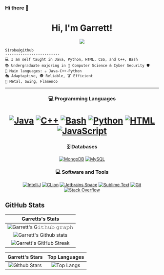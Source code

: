 ### Hi there 👋
<!--
**S1robe/S1robe** is a ✨ _special_ ✨ repository because its `README.md` (this file) appears on your GitHub profile.

-->
  
  <h1 align="center">
   Hi, I'm Garrett!
  </h1>
<!-- Typing SVG by DenverCoder1 - https://github.com/DenverCoder1/readme-typing-svg -->
<p align="center">
  <a href="https://github.com/DenverCoder1/readme-typing-svg"><img src="https://readme-typing-svg.herokuapp.com?lines=Cybser+Security+Student;All+it+takes+is+a+Little+Push!&center=true&width=380&height=45"></a>
</p>

```
S1robe@github
-------------------------
💻 I am self taught in Java, Python, HTML, CSS, and C++, Bash
📚 Undergraduate majoring in 💾 Computer Science & Cyber Security 🛡️
🌟 Main languages: ☕ Java-C++-Python
🎭 Adaptaptive, 🕵 Reliable, 🏋 Efficient
🎵 Metal, Swing, Flamenco
```
<hr>

<h3 align="center">
💻 Programming Languages
</h3>

<h1 align="center">
    <a href=""><img alt="Java" src="https://img.shields.io/badge/Java;-%A100FF.svg?logo=coffeescript&logoColor=black&labelColor=orange&color=black&style=plastic"></a>
    <a href=""><img alt="C++" src="https://img.shields.io/badge/C++;-%23E34F26.svg?logo=Cplusplus&logoColor=black&labelColor=darkviolet&color=black&style=plastic"></a>
    <a href=""><img alt="Bash" src="https://img.shields.io/badge//bin/zsh-%23E34F26.svg?logo=gnubash&logoColor=black&labelColor=00f203&color=black&style=plastic"></a>
    <a href=""><img alt="Python" src="https://img.shields.io/badge/Python:-%23E34F26.svg?logo=python&logoColor=black&color=black&style=plastic&labelColor=1c66cb"></a>
    <a href=""><img alt="HTML" src="https://img.shields.io/badge/%3CHTML/%3E-%23E34F26.svg?logo=html5&logoColor=black&labelColor=b51212&color=black&style=plastic"></a>
    <a href=""><img alt="JavaScript" src="https://img.shields.io/badge/Java<Script>-%23E34F26.svg?logo=javascript&labelColor=yellow&logoColor=black&color=black&style=plastic"></a>
    
 
<h3 align="center">
 🗄️ Databases
</h3>

<p align="center">
    <a href="#"><img alt="MongoDB" src="https://img.shields.io/badge/MongoDB%20-%23430098.svg?logo=mongodb&logoColor=white"></a>
    <a href="#"><img alt="MySQL" src="https://img.shields.io/badge/MySQL-00000F?style=for-the-badge&logo=mysql&logoColor=white"></a>
</p>

<h3 align="center">
 💻 Software and Tools
</h3>

<p align="center">
    <a href="#"><img alt="IntelliJ" src="https://img.shields.io/badge/IntelliJ%20-%23FF0000.svg?logo=intellij&logoColor=white"></a>
    <a href="#"><img alt="CLion" src="https://img.shields.io/badge/CLion%20-%23FF0000.svg?logo=clion&logoColor=white"></a>
    <a href="#"><img alt="Jetbrains Space" src="https://img.shields.io/badge/JetBrains%20Space-008678.svg?logo=jetbrains-space&logoColor=white"></a>
    <a href="#"><img alt="Sublime Text" src="https://img.shields.io/badge/Sublime%20Text-008678.svg?logo=sublime-text&logoColor=white"></a>
    <a href="#"><img alt="Git" src="https://img.shields.io/badge/Git%20-%23F05033.svg?logo=git&logoColor=white"></a>
    <a href="#"><img alt="Stack Overflow" src="https://img.shields.io/badge/-Stack%20Overflow-FE7A16?logo=stack-overflow&logoColor=white"></a>
</p>

## GitHub Stats


|                                                                   Garretts's Stats                                                                     |
|:------------------------------------------------------------------------------------------------------------------------------------------------------:|
| ![Garrett's G𝚒𝚝𝚑𝚞𝚋 𝚐𝚛𝚊𝚙𝚑](https://activity-graph.herokuapp.com/graph?username=S1robe&theme=react-dark&hide_border=true&area=true) |
| ![Garrett's Github stats](https://mygithub-readme-stats-gilt.vercel.app/api?username=S1robe&show_icons=true&theme=algolia)              | 
| ![Garrett's GitHub Streak](https://github-readme-streak-stats.herokuapp.com/?user=S1robe&theme=algolia)                    | 
    

|                                                                                                      Garrett's Stars                                                                                                       |                                                           Top Languages                                                           |      
|:-------------------------------------------------------------------------------------------------------------------------------------------------------------------------------------------------------------------------:|:---------------------------------------------------------------------------------------------------------------------------------:|
| ![Github Stars](https://mygithub-readme-stats-gilt.vercel.app/api?username=S1robe&show_icons=true&locale=en&count_private=true&hide_rank=true&custom_title=My%20GitHub%20Stats&disable_animations=true&theme=algolia) | ![Top Langs](https://mygithub-readme-stats-gilt.vercel.app/api/top-langs/?username=S1robe&langs_count=8&theme=algolia&layout=compact) |
